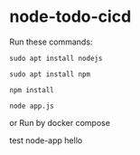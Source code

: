 # node-todo-cicd

Run these commands:


`sudo apt install nodejs`


`sudo apt install npm`


`npm install`

`node app.js`

or Run by docker compose

test node-app
hello

